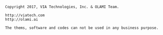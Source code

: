 	Copyright 2017, VIA Technologies, Inc. & OLAMI Team.

	http://viatech.com
	http://olami.ai

	The thems, software and codes can not be used in any business purpose.
